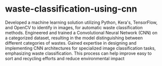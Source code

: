 # waste-classification-using-cnn
Developed a machine learning solution utilizing Python, Kera's, TensorFlow, and OpenCV to identify in images,
for automatic waste classification methods.
Engineered and trained a Convolutional Neural Network (CNN) on a categorized dataset, resulting in the model
distinguishing between different categories of wastes.
Gained expertise in designing and implementing CNN architectures for specialized image classification tasks,
emphasizing waste classification.
This process can help improve easy to sort and recycling efforts and reduce environmental impact
